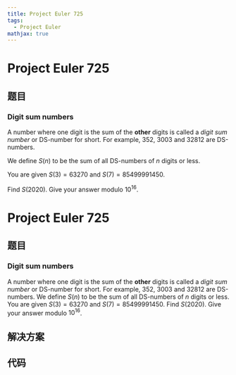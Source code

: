 ```yaml
---
title: Project Euler 725
tags:
  - Project Euler
mathjax: true
---
```

<escape><!-- more --></escape>
    
# Project Euler 725
## 题目
### Digit sum numbers


A number where one digit is the sum of the <b>other</b> digits is called a <i>digit sum number</i> or DS-number for short. For example, 352, 3003 and 32812 are DS-numbers.


We define $S(n)$ to be the sum of all DS-numbers of $n$ digits or less.


You are given $S(3) = 63270$ and $S(7) = 85499991450$.


Find $S(2020)$. Give your answer modulo $10^{16}$.



# Project Euler 725
## 题目
### Digit sum numbers

A number where one digit is the sum of the **other** digits is called a <i>digit sum number</i> or DS-number for short. For example, $352$, $3003$ and $32812$ are DS-numbers.
We define $S(n)$ to be the sum of all DS-numbers of $n$ digits or less.
You are given $S(3) = 63270$ and $S(7) = 85499991450$.
Find $S(2020)$. Give your answer modulo $10^{16}$.


## 解决方案


## 代码


